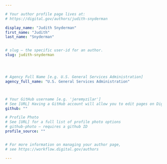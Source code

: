 ```yaml
---

# Your author profile page lives at:
# https://digital.gov/authors/judith-snyderman

display_name: "Judith Snyderman"
first_name: "Judith"
last_name: "Snyderman"


# slug — the specific user-id for an author.
slug: judith-snyderman




# Agency Full Name [e.g. U.S. General Services Administration]
agency_full_name: "U.S. General Services Administration"



# Your GitHub username [e.g. 'jeremyzilar']
# See [URL] Having a GitHub account will allow you to edit pages on DigitalGov. The image used in your GitHub account can also be used to populate your digital.gov profile photo.
github: ""

# Profile Photo
# See [URL] for a full list of profile photo options
# github-photo — requires a github ID
profile_source: ""


# For more information on managing your author page,
# see https://workflow.digital.gov/authors

---
```

